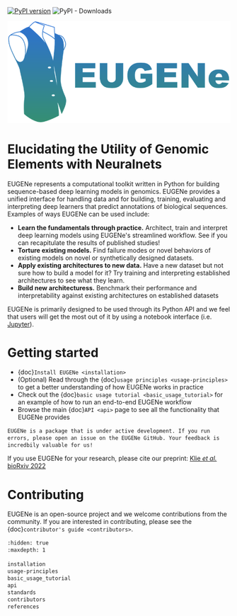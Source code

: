 [![PyPI version](https://badge.fury.io/py/eugene-tools.svg)](https://badge.fury.io/py/eugene-tools)
![PyPI - Downloads](https://img.shields.io/pypi/dm/eugene-tools)

<img src="_static/eugene_logo.png" alt="EUGENe Logo" width=600>

# Elucidating the Utility of Genomic Elements with Neuralnets

EUGENe represents a computational toolkit written in Python for building sequence-based deep learning models in genomics. EUGENe provides a unified interface for handling data and for building, training, evaluating and interpreting deep learners that predict annotations of biological sequences. Examples of ways EUGENe can be used include:

* **Learn the fundamentals through practice.** Architect, train and interpret deep learning models using EUGENe's streamlined workflow. See if you can recapitulate the results of published studies!
* **Torture existing models.** Find failure modes or novel behaviors of existing models on novel or synthetically designed datasets.
* **Apply existing architectures to new data.** Have a new dataset but not sure how to build a model for it? Try training and interpreting established architectures to see what they learn.
* **Build new architecturess.** Benchmark their performance and interpretability against existing architectures on established datasets

 EUGENe is primarily designed to be used through its Python API and we feel that users will get the most out of it by using a notebook interface (i.e. [Jupyter](https://jupyter.org/)).

# Getting started
* {doc}`Install EUGENe <installation>`
* (Optional) Read through the {doc}`usage principles <usage-principles>` to get a better understanding of how EUGENe works in practice
* Check out the {doc}`basic usage tutorial <basic_usage_tutorial>` for an example of how to run an end-to-end EUGENe workflow
* Browse the main {doc}`API <api>`  page to see all the functionality that EUGENe provides

```{note}
EUGENe is a package that is under active development. If you run errors, please open an issue on the EUGENe GitHub. Your feedback is incredbily valuable for us!
```

If you use EUGENe for your research, please cite our preprint: [Klie *et al.* bioRxiv 2022](https://www.biorxiv.org/content/10.1101/2022.10.24.513593v1)

# Contributing
EUGENe is an open-source project and we welcome contributions from the community. If you are interested in contributing, please see the {doc}`contributor's guide <contributors>`.

```{toctree}
:hidden: true
:maxdepth: 1

installation
usage-principles
basic_usage_tutorial
api
standards
contributors
references
